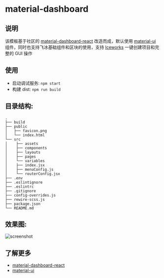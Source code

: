 # material-dashboard

## 说明

该模板基于社区的 [material-dashboard-react](https://github.com/creativetimofficial/material-dashboard-react) 改造而成，默认使用 [material-ui](https://material-ui.com/) 组件，同时也支持飞冰基础组件和区块的使用，支持 [Iceworks](https://alibaba.github.io/ice/iceworks) 一键创建项目和完整的 GUI 操作

## 使用

- 启动调试服务: `npm start`
- 构建 dist: `npm run build`

## 目录结构:

```
.
├── build
├── public
│   ├── favicon.png
│   └── index.html
└── src
│    ├── assets
│    ├── components
│    ├── layouts
│    ├── pages
│    └── variables
│    ├── index.jsx
│    ├── menuConfig.js
│    └── routerConfig.jsx
├── .env
├── .eslintignore
├── .eslintrc
├── .gitignore
├── config-overrides.js
├── rewire-scss.js
├── package.json
└── README.md
```

## 效果图:

![screenshot](https://img.alicdn.com/tfs/TB1lJJDFntYBeNjy1XdXXXXyVXa-2840-1596.png)

## 了解更多

- [material-dashboard-react](https://github.com/creativetimofficial/material-dashboard-react)
- [material-ui](https://material-ui.com/)
